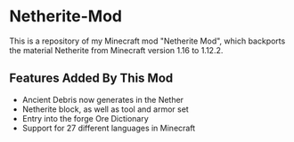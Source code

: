 # Netherite-Mod
This is a repository of my Minecraft mod "Netherite Mod", which backports the material Netherite from Minecraft version 1.16 to 1.12.2.

## Features Added By This Mod
- Ancient Debris now generates in the Nether
- Netherite block, as well as tool and armor set
- Entry into the forge Ore Dictionary
- Support for 27 different languages in Minecraft
